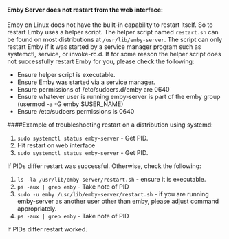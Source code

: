 #### Emby Server does not restart from the web interface:
Emby on Linux does not have the built-in capability to restart itself. So to restart Emby uses a helper script. The helper script named ```restart.sh``` can be found on most distributions at ```/usr/lib/emby-server```. The script can only restart Emby if it was started by a service manager program such as systemctl, service, or invoke-rc.d. If for some reason the helper script does not successfully restart Emby for you, please check the following:
* Ensure helper script is executable.
* Ensure Emby was started via a service manager.
* Ensure permissions of /etc/sudoers.d/emby are 0640
* Ensure whatever user is running emby-server is part of the emby group (usermod -a -G emby $USER_NAME)
* Ensure /etc/sudoers permissions is 0640

####Example of troubleshooting restart on a distribution using systemd:

1. ```sudo systemctl status emby-server``` - Get PID.
2. Hit restart on web interface
3. ```sudo systemctl status emby-server``` - Get PID.

If PIDs differ restart was successful. Otherwise, check the following:

1. ```ls -la /usr/lib/emby-server/restart.sh``` - ensure it is executable.
2. ```ps -aux | grep emby``` - Take note of PID
3. ```sudo -u emby /usr/lib/emby-server/restart.sh``` - if you are running emby-server as another user other than emby, please adjust command appropriately.
4. ```ps -aux | grep emby``` - Take note of PID

If PIDs differ restart worked.

